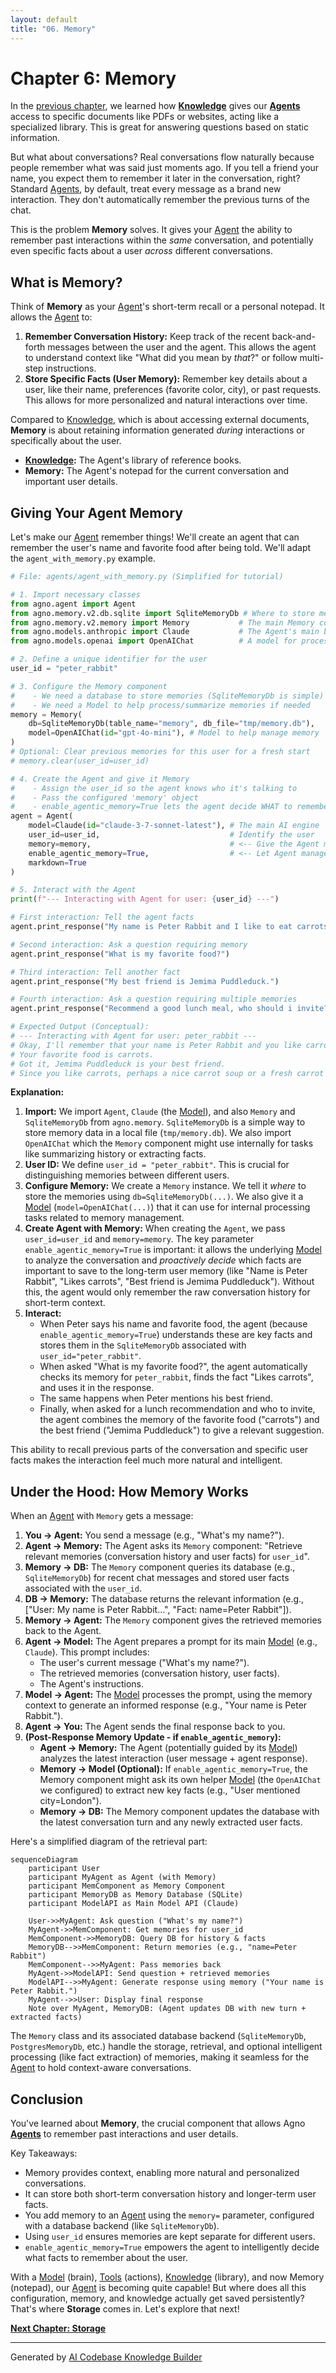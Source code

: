 ```yaml
---
layout: default
title: "06. Memory"
---
```


# Chapter 6: Memory

In the [previous chapter](05_knowledge_.md), we learned how **[Knowledge](05_knowledge_.md)** gives our **[Agents](02_agent_.md)** access to specific documents like PDFs or websites, acting like a specialized library. This is great for answering questions based on static information.

But what about conversations? Real conversations flow naturally because people remember what was said just moments ago. If you tell a friend your name, you expect them to remember it later in the conversation, right? Standard [Agents](02_agent_.md), by default, treat every message as a brand new interaction. They don't automatically remember the previous turns of the chat.

This is the problem **Memory** solves. It gives your [Agent](02_agent_.md) the ability to remember past interactions within the _same_ conversation, and potentially even specific facts about a user _across_ different conversations.

## What is Memory?

Think of **Memory** as your [Agent](02_agent_.md)'s short-term recall or a personal notepad. It allows the [Agent](02_agent_.md) to:

1.  **Remember Conversation History:** Keep track of the recent back-and-forth messages between the user and the agent. This allows the agent to understand context like "What did you mean by _that_?" or follow multi-step instructions.
2.  **Store Specific Facts (User Memory):** Remember key details about a user, like their name, preferences (favorite color, city), or past requests. This allows for more personalized and natural interactions over time.

Compared to [Knowledge](05_knowledge_.md), which is about accessing external documents, **Memory** is about retaining information generated _during_ interactions or specifically about the user.

- **[Knowledge](05_knowledge_.md):** The Agent's library of reference books.
- **Memory:** The Agent's notepad for the current conversation and important user details.

## Giving Your Agent Memory

Let's make our [Agent](02_agent_.md) remember things! We'll create an agent that can remember the user's name and favorite food after being told. We'll adapt the `agent_with_memory.py` example.

```python
# File: agents/agent_with_memory.py (Simplified for tutorial)

# 1. Import necessary classes
from agno.agent import Agent
from agno.memory.v2.db.sqlite import SqliteMemoryDb # Where to store memories
from agno.memory.v2.memory import Memory           # The main Memory component
from agno.models.anthropic import Claude           # The Agent's main brain
from agno.models.openai import OpenAIChat          # A model for processing memories

# 2. Define a unique identifier for the user
user_id = "peter_rabbit"

# 3. Configure the Memory component
#    - We need a database to store memories (SqliteMemoryDb is simple)
#    - We need a Model to help process/summarize memories if needed
memory = Memory(
    db=SqliteMemoryDb(table_name="memory", db_file="tmp/memory.db"),
    model=OpenAIChat(id="gpt-4o-mini"), # Model to help manage memory
)
# Optional: Clear previous memories for this user for a fresh start
# memory.clear(user_id=user_id)

# 4. Create the Agent and give it Memory
#    - Assign the user_id so the agent knows who it's talking to
#    - Pass the configured 'memory' object
#    - enable_agentic_memory=True lets the agent decide WHAT to remember
agent = Agent(
    model=Claude(id="claude-3-7-sonnet-latest"), # The main AI engine
    user_id=user_id,                             # Identify the user
    memory=memory,                               # <-- Give the Agent memory!
    enable_agentic_memory=True,                  # <-- Let Agent manage memory
    markdown=True
)

# 5. Interact with the Agent
print(f"--- Interacting with Agent for user: {user_id} ---")

# First interaction: Tell the agent facts
agent.print_response("My name is Peter Rabbit and I like to eat carrots.")

# Second interaction: Ask a question requiring memory
agent.print_response("What is my favorite food?")

# Third interaction: Tell another fact
agent.print_response("My best friend is Jemima Puddleduck.")

# Fourth interaction: Ask a question requiring multiple memories
agent.print_response("Recommend a good lunch meal, who should i invite?")

# Expected Output (Conceptual):
# --- Interacting with Agent for user: peter_rabbit ---
# Okay, I'll remember that your name is Peter Rabbit and you like carrots.
# Your favorite food is carrots.
# Got it, Jemima Puddleduck is your best friend.
# Since you like carrots, perhaps a nice carrot soup or a fresh carrot salad? You could invite your best friend, Jemima Puddleduck!
```

**Explanation:**

1.  **Import:** We import `Agent`, `Claude` (the [Model](01_model_.md)), and also `Memory` and `SqliteMemoryDb` from `agno.memory`. `SqliteMemoryDb` is a simple way to store memory data in a local file (`tmp/memory.db`). We also import `OpenAIChat` which the `Memory` component might use internally for tasks like summarizing history or extracting facts.
2.  **User ID:** We define `user_id = "peter_rabbit"`. This is crucial for distinguishing memories between different users.
3.  **Configure Memory:** We create a `Memory` instance. We tell it _where_ to store the memories using `db=SqliteMemoryDb(...)`. We also give it a [Model](01_model_.md) (`model=OpenAIChat(...)`) that it can use for internal processing tasks related to memory management.
4.  **Create Agent with Memory:** When creating the `Agent`, we pass `user_id=user_id` and `memory=memory`. The key parameter `enable_agentic_memory=True` is important: it allows the underlying [Model](01_model_.md) to analyze the conversation and _proactively decide_ which facts are important to save to the long-term user memory (like "Name is Peter Rabbit", "Likes carrots", "Best friend is Jemima Puddleduck"). Without this, the agent would only remember the raw conversation history for short-term context.
5.  **Interact:**
    - When Peter says his name and favorite food, the agent (because `enable_agentic_memory=True`) understands these are key facts and stores them in the `SqliteMemoryDb` associated with `user_id="peter_rabbit"`.
    - When asked "What is my favorite food?", the agent automatically checks its memory for `peter_rabbit`, finds the fact "Likes carrots", and uses it in the response.
    - The same happens when Peter mentions his best friend.
    - Finally, when asked for a lunch recommendation and who to invite, the agent combines the memory of the favorite food ("carrots") and the best friend ("Jemima Puddleduck") to give a relevant suggestion.

This ability to recall previous parts of the conversation and specific user facts makes the interaction feel much more natural and intelligent.

## Under the Hood: How Memory Works

When an [Agent](02_agent_.md) with `Memory` gets a message:

1.  **You -> Agent:** You send a message (e.g., "What's my name?").
2.  **Agent -> Memory:** The Agent asks its `Memory` component: "Retrieve relevant memories (conversation history and user facts) for `user_id`".
3.  **Memory -> DB:** The `Memory` component queries its database (e.g., `SqliteMemoryDb`) for recent chat messages and stored user facts associated with the `user_id`.
4.  **DB -> Memory:** The database returns the relevant information (e.g., ["User: My name is Peter Rabbit...", "Fact: name=Peter Rabbit"]).
5.  **Memory -> Agent:** The `Memory` component gives the retrieved memories back to the Agent.
6.  **Agent -> Model:** The Agent prepares a prompt for its main [Model](01_model_.md) (e.g., `Claude`). This prompt includes:
    - The user's current message ("What's my name?").
    - The retrieved memories (conversation history, user facts).
    - The Agent's instructions.
7.  **Model -> Agent:** The [Model](01_model_.md) processes the prompt, using the memory context to generate an informed response (e.g., "Your name is Peter Rabbit.").
8.  **Agent -> You:** The Agent sends the final response back to you.
9.  **(Post-Response Memory Update - if `enable_agentic_memory`):**
    - **Agent -> Memory:** The Agent (potentially guided by its [Model](01_model_.md)) analyzes the latest interaction (user message + agent response).
    - **Memory -> Model (Optional):** If `enable_agentic_memory=True`, the Memory component might ask its own helper [Model](01_model_.md) (the `OpenAIChat` we configured) to extract new key facts (e.g., "User mentioned city=London").
    - **Memory -> DB:** The Memory component updates the database with the latest conversation turn and any newly extracted user facts.

Here's a simplified diagram of the retrieval part:

```mermaid
sequenceDiagram
    participant User
    participant MyAgent as Agent (with Memory)
    participant MemComponent as Memory Component
    participant MemoryDB as Memory Database (SQLite)
    participant ModelAPI as Main Model API (Claude)

    User->>MyAgent: Ask question ("What's my name?")
    MyAgent->>MemComponent: Get memories for user_id
    MemComponent->>MemoryDB: Query DB for history & facts
    MemoryDB-->>MemComponent: Return memories (e.g., "name=Peter Rabbit")
    MemComponent-->>MyAgent: Pass memories back
    MyAgent->>ModelAPI: Send question + retrieved memories
    ModelAPI-->>MyAgent: Generate response using memory ("Your name is Peter Rabbit.")
    MyAgent-->>User: Display final response
    Note over MyAgent, MemoryDB: (Agent updates DB with new turn + extracted facts)
```

The `Memory` class and its associated database backend (`SqliteMemoryDb`, `PostgresMemoryDb`, etc.) handle the storage, retrieval, and optional intelligent processing (like fact extraction) of memories, making it seamless for the [Agent](02_agent_.md) to hold context-aware conversations.

## Conclusion

You've learned about **Memory**, the crucial component that allows Agno **[Agents](02_agent_.md)** to remember past interactions and user details.

Key Takeaways:

- Memory provides context, enabling more natural and personalized conversations.
- It can store both short-term conversation history and longer-term user facts.
- You add memory to an [Agent](02_agent_.md) using the `memory=` parameter, configured with a database backend (like `SqliteMemoryDb`).
- Using `user_id` ensures memories are kept separate for different users.
- `enable_agentic_memory=True` empowers the agent to intelligently decide what facts to remember about the user.

With a [Model](01_model_.md) (brain), [Tools](03_tools_.md) (actions), [Knowledge](05_knowledge_.md) (library), and now Memory (notepad), our [Agent](02_agent_.md) is becoming quite capable! But where does all this configuration, memory, and knowledge actually get saved persistently? That's where **Storage** comes in. Let's explore that next!

**[Next Chapter: Storage](07_storage_.md)**

---

Generated by [AI Codebase Knowledge Builder](https://github.com/The-Pocket/Tutorial-Codebase-Knowledge)
